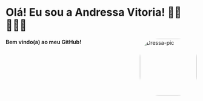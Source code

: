 # Olá! Eu sou a Andressa Vitoria! 👋🏽👩🏽‍💻
**Bem vindo(a) ao meu GitHub!**
  <img align="right" alt="Dressa-pic" height="150" style="border-radius:50px;" src = https://user-images.githubusercontent.com/106834596/171946616-0898d3e5-89d2-40e4-bbd5-12a703738712.png >

</div>

